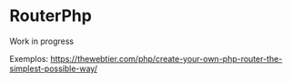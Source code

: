 # RouterPhp

Work in progress

Exemplos: 
https://thewebtier.com/php/create-your-own-php-router-the-simplest-possible-way/
